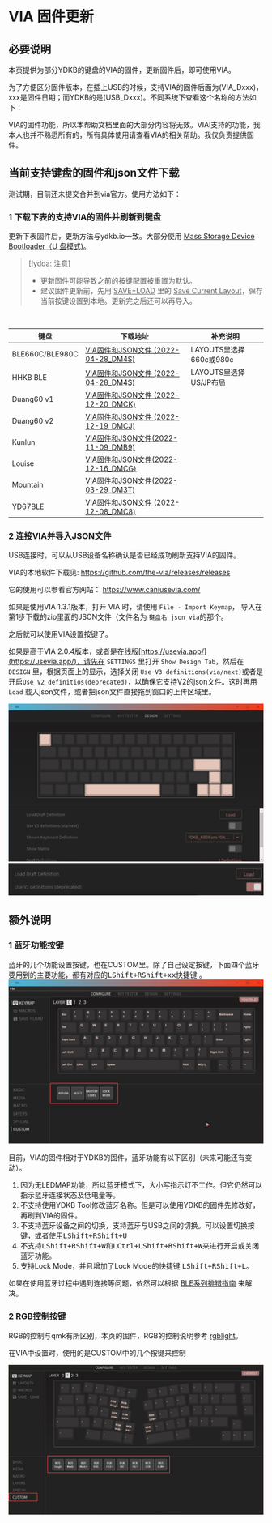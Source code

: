 # VIA 固件更新
## 必要说明

本页提供为部分YDKB的键盘的VIA的固件，更新固件后，即可使用VIA。

为了方便区分固件版本，在插上USB的时候，支持VIA的固件后面为(VIA_Dxxx)，xxx是固件日期；而YDKB的是(USB_Dxxx)。不同系统下查看这个名称的方法如下：

VIA的固件功能，所以本帮助文档里面的大部分内容将无效。VIAl支持的功能，我本人也并不熟悉所有的，所有具体使用请查看VIA的相关帮助。我仅负责提供固件。


## 当前支持键盘的固件和json文件下载

测试期，目前还未提交合并到via官方。使用方法如下：

### 1 下载下表的支持VIA的固件并刷新到键盘

更新下表固件后，更新方法与ydkb.io一致。大部分使用 [Mass Storage Device Bootloader（U 盘模式)](bootloader/msd-bootloader.md)。

> [!ydda: 注意]
> - 更新固件可能导致之前的按键配置被重置为默认。
> - 建议固件更新前，先用 <u>SAVE+LOAD</u> 里的 <u>Save Current Layout</u>，保存当前按键设置到本地。更新完之后还可以再导入。

<br>

| 键盘 | 下载地址 | 补充说明 |
| ---- | ---- | --- |
| BLE660C/BLE980C | [VIA固件和JSON文件 (2022-04-28_DM4S)](other-firmware/via/ydkb_ble660c_980c_via.zip ':ignore') | LAYOUTS里选择660c或980c |
| HHKB BLE | [VIA固件和JSON文件 (2022-04-28_DM4S)](other-firmware/via/ydkb_hhkb_ble_via.zip ':ignore') | LAYOUTS里选择US/JP布局|
| Duang60 v1 | [VIA固件和JSON文件 (2022-12-20_DMCK)](other-firmware/via/ydkb_duang60v1_via.zip ':ignore') | |
| Duang60 v2 | [VIA固件和JSON文件 (2022-12-19_DMCJ)](other-firmware/via/ydkb_duang60v2_via.zip ':ignore') | |
| Kunlun | [VIA固件和JSON文件(2022-11-09_DMB9)](other-firmware/via/ydkb_kunlun_via.zip ':ignore') | |
| Louise | [VIA固件和JSON文件(2022-12-16_DMCG)](other-firmware/via/ydkb_louise_via.zip ':ignore') | |
| Mountain | [VIA固件和JSON文件(2022-03-29_DM3T)](other-firmware/via/ydkb_mountain_via.zip ':ignore') | |
| YD67BLE | [VIA固件和JSON文件 (2022-12-08_DMC8)](other-firmware/via/ydkb_yd67ble_via.zip ':ignore') | |

### 2 连接VIA并导入JSON文件
USB连接时，可以从USB设备名称确认是否已经成功刷新支持VIA的固件。

VIA的本地软件下载见: https://github.com/the-via/releases/releases

它的使用可以参看官方网站： https://www.caniusevia.com/

如果是使用VIA 1.3.1版本，打开 VIA 时，请使用 `File - Import Keymap`， 导入在第1步下载的zip里面的JSON文件（文件名为 `键盘名_json_via`的那个。

之后就可以使用VIA设置按键了。

如果是高于VIA 2.0.4版本，或者是在线版[https://usevia.app/](https://usevia.app/)，请先在 `SETTINGS` 里打开 `Show Design Tab`，然后在 `DESIGN` 里，根据页面上的显示，选择关闭 `Use V3 definitions(via/next)`或者是开启`Use V2 definitios(deprecated)`，以确保它支持V2的json文件。这时再用 `Load` 载入json文件，或者把json文件直接拖到窗口的上传区域里。

![|700](assets/via-ydkb-v2.jpg)
<br>
![|700](assets/via-ydkb-v2e.png)

## 额外说明

### 1 蓝牙功能按键
蓝牙的几个功能设置按键，也在CUSTOM里。除了自己设定按键，下面四个蓝牙要用到的主要功能，都有对应的<kbd>LShift+RShift+xx</kbd>快捷键 。
![|700](assets/via-ydkb-ble51.jpg)

目前，VIA的固件相对于YDKB的固件，蓝牙功能有以下区别（未来可能还有变动）。

1. 因为无LEDMAP功能，所以蓝牙模式下，大小写指示灯不工作。但它仍然可以指示蓝牙连接状态及低电量等。
2. 不支持使用YDKB Tool修改蓝牙名称。但是可以使用YDKB的固件先修改好，再刷到VIA的固件。
3. 不支持蓝牙设备之间的切换，支持蓝牙与USB之间的切换。可以设置切换按键，或者使用<kbd>LShift+RShift+U</kbd>
4. 不支持<kbd>LShift+RShift+W</kbd>和<kbd>LCtrl+LShift+RShift+W</kbd>来进行开启或关闭蓝牙功能。
5. 支持Lock Mode，并且增加了Lock Mode的快捷键 <kbd>LShift+RShift+L</kbd>。

如果在使用蓝牙过程中遇到连接等问题，依然可以根据 [BLE系列排错指南](ble-series/troubleshooting.md) 来解决。

### 2 RGB控制按键
RGB的控制与qmk有所区别，本页的固件，RGB的控制说明参考 [rgblight](features/rgblight.md)。  

在VIA中设置时，使用的是CUSTOM中的几个按键来控制

![|700](assets/via-ydkb-rgb.jpg)

